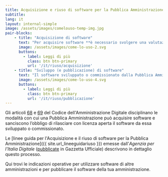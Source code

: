 ```yaml
---
title: Acquisizione e riuso di software per la Pubblica Amministrazione
subtitle:
lang: it
layout: internal-simple
image: /assets/images/comelouso-temp-img.jpg
pair-blocks:
    - title: "Acquisizione di software"
      text: "Per acquisire software **è necessario svolgere una valutazione comparativa che privilegi le soluzioni open source** (a riuso o di terze parti), consultabili nel catalogo di Developers Italia."
      image: /assets/images/come-lo-uso-2.svg
      buttons:
        - label: Leggi di più
          class: btn btn-primary
          url: '/it/riuso/acquisizione'
    - title: "Sviluppo (e pubblicazione) di software"
      text: "Il software sviluppato o commissionato dalla Pubblica Amministrazione italiana **deve essere rilasciato in repertorio pubblico con licenza aperta e pubblicato nel catalogo di Developers Italia**."
      image: /assets/images/come-lo-uso-4.svg
      buttons:
        - label: Leggi di più
          class: btn btn-primary
          url: '/it/riuso/pubblicazione'
---
```


Gli articoli [68](https://docs.italia.it/italia/piano-triennale-ict/codice-amministrazione-digitale-docs/it/v2017-12-13/_rst/capo6_art68.html) e [69](https://docs.italia.it/italia/piano-triennale-ict/codice-amministrazione-digitale-docs/it/v2017-12-13/_rst/capo6_art69.html) del Codice dell'Amministrazione Digitale disciplinano le modalità con cui una Pubblica Amministrazione può acquisire software e sanciscono l’obbligo di rilasciare con licenza aperta il software da essa sviluppato o commissionato.

Le [linee guida per l'Acquisizione e il riuso di software per la Pubblica Amministrazione]({{ site.url_lineeguidariuso }}) emesse dall'*Agenzia per l'Italia Digitale* ([pubblicate](https://www.gazzettaufficiale.it/eli/id/2019/05/23/19A03233/sg) in Gazzetta Ufficiale) descrivono in dettaglio questo processo.

Qui trovi le indicazioni operative per utilizzare software di altre amministrazioni e per pubblicare il software della tua amministrazione.
